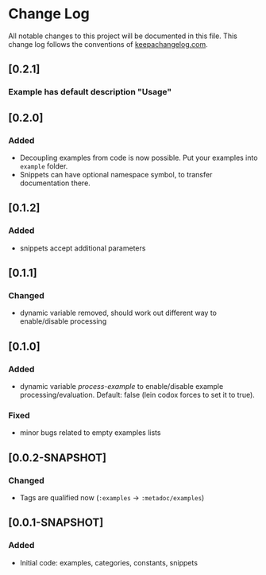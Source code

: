 # Change Log
All notable changes to this project will be documented in this file. This change log follows the conventions of [keepachangelog.com](http://keepachangelog.com/).

## [0.2.1]

### Example has default description "Usage"

## [0.2.0]

### Added

* Decoupling examples from code is now possible. Put your examples into `example` folder.
* Snippets can have optional namespace symbol, to transfer documentation there.

## [0.1.2]

### Added

* snippets accept additional parameters

## [0.1.1]

### Changed

* dynamic variable removed, should work out different way to enable/disable processing

## [0.1.0]

### Added

* dynamic variable *process-example* to enable/disable example processing/evaluation. Default: false (lein codox forces to set it to true).

### Fixed

* minor bugs related to empty examples lists

## [0.0.2-SNAPSHOT]

### Changed

- Tags are qualified now (`:examples` -> `:metadoc/examples`)

## [0.0.1-SNAPSHOT]

### Added
- Initial code: examples, categories, constants, snippets

